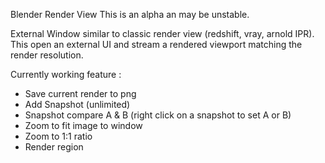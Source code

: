 Blender Render View 
This is an alpha an may be unstable.

External Window similar to classic render view (redshift, vray, arnold IPR).
This open an external UI and stream a rendered viewport matching the render resolution.

Currently working feature :

- Save current render to png
- Add Snapshot (unlimited)
- Snapshot compare A & B (right click on a snapshot to set A or B)
- Zoom to fit image to window
- Zoom to 1:1 ratio
- Render region
